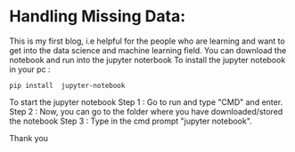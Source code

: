 # Handling Missing Data: 
This is my first blog, i.e helpful for the people who are learning and want to get into the data science and machine learning field.
You can download the notebook and run into the jupyter noterbook 
To install the jupyter notebook in your pc :
```
pip install  jupyter-notebook
```
To start the jupyter notebook
Step 1 : Go to run and type "CMD" and enter.
Step 2 :  Now, you can go to the folder where you have downloaded/stored the notebook 
Step 3  : Type in the cmd prompt "jupyter notebook".

Thank you
